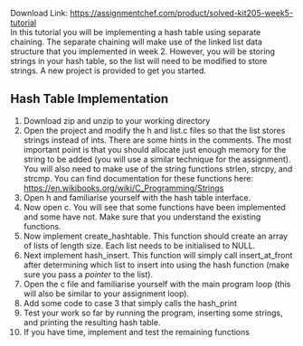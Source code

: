 Download Link: https://assignmentchef.com/product/solved-kit205-week5-tutorial
<br>
In this tutorial you will be implementing a hash table using separate chaining.  The separate chaining will make use of the linked list data structure that you implemented in week 2.  However, you will be storing strings in your hash table, so the list will need to be modified to store strings.  A new project is provided to get you started.

<h2>Hash Table Implementation</h2>

<ol>

 <li>Download zip and unzip to your working directory</li>

 <li>Open the project and modify the h and list.c files so that the list stores strings instead of ints. There are some hints in the comments.  The most important point is that you should allocate just enough memory for the string to be added (you will use a similar technique for the assignment).  You will also need to make use of the string functions strlen, strcpy, and strcmp.  You can find documentation for these functions here: <a href="https://en.wikibooks.org/wiki/C_Programming/Strings">https://en.wikibooks.org/wiki/C_Programming/Strings</a></li>

 <li>Open h and familiarise yourself with the hash table interface.</li>

 <li>Now open c. You will see that some functions have been implemented and some have not.  Make sure that you understand the existing functions.</li>

 <li>Now implement create_hashtable. This function should create an array of lists of length size.  Each list needs to be initialised to NULL.</li>

 <li>Next implement hash_insert. This function will simply call insert_at_front after determining which list to insert into using the hash function (make sure you pass a <em>pointer</em> to the list).</li>

 <li>Open the c file and familiarise yourself with the main program loop (this will also be similar to your assignment loop).</li>

 <li>Add some code to case 3 that simply calls the hash_print</li>

 <li>Test your work so far by running the program, inserting some strings, and printing the resulting hash table.</li>

 <li>If you have time, implement and test the remaining functions</li>

</ol>


